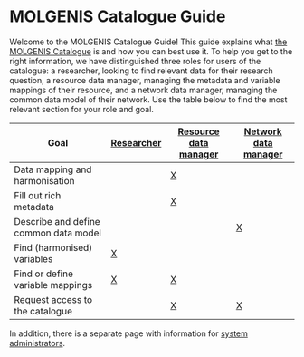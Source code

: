 # MOLGENIS Catalogue Guide

Welcome to the MOLGENIS Catalogue Guide!
This guide explains what [the MOLGENIS Catalogue](https://data-catalogue.molgeniscloud.org/)
is and how you can best use it.
To help you get to the right information, we have distinguished three roles for users of the catalogue:
a researcher, looking to find relevant data for their research question,
a resource data manager, managing the metadata and variable mappings of their resource,
and a network data manager, managing the common data model of their network.
Use the table below to find the most relevant section for your role and goal.

| Goal | [Researcher](cat_researcher.md) | [Resource data manager](cat_resource-data-manager.md) | [Network data manager](cat_network-data-manager.md) |
| --- | --- | --- | --- |
| Data mapping and harmonisation | | [X](cat_resource-data-manager.md#data-harmonisation) | |
| Fill out rich metadata | | [X](cat_resource-data-manager.md#fill-out-rich-metadata) | |
| Describe and define common data model | | | [X](cat_network-data-manager.md#define-cdm-metadata) |
| Find (harmonised) variables | [X](cat_researcher.md#find-harmonised-variables) | | |
| Find or define variable mappings | [X](cat_researcher.md#see-harmonisation-details) | [X](cat_resource-data-manager.md#define-harmonisations) | |
| Request access to the catalogue | | [X](cat_resource-data-manager.md#request-access) | [X](cat_network-data-manager.md#request-access) |

In addition, there is a separate page with information for [system administrators](cat_admin.md).
